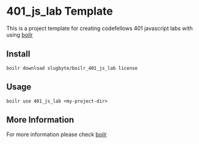 # 401\_js\_lab Template
This is a project template for creating codefellows 401 javascript labs with  using [boilr](https://github.com/tmrts/boilr)

## Install
`boilr download slugbyte/boilr_401_js_lab license`

## Usage
`boilr use 401_js_lab <my-project-dir>`

## More Information
For more information please check [boilr](https://github.com/tmrts/boilr)
